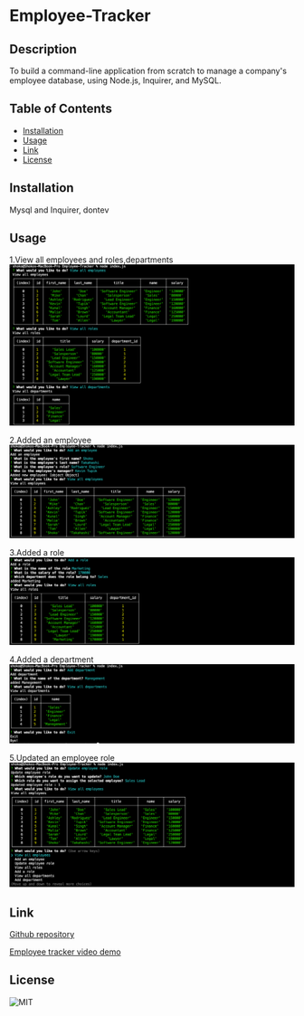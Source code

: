 # Employee-Tracker
## Description
To build a command-line application from scratch to manage a company's employee database, using Node.js, Inquirer, and MySQL.

## Table of Contents
* [Installation](#installation)
* [Usage](#usage)
* [Link](#link)
* [License](#license)

## Installation
Mysql and Inquirer, dontev

## Usage
1.View all employees and roles,departments
<img alt src="./assets/view all.png" />

2.Added an employee
<img alt src="./assets/add-employee.png" />

3.Added a role
<img alt src="./assets/add-role.png" />

4.Added a department
<img alt src="./assets/add-department.png" />

5.Updated an employee role
<img alt src="./assets/update-employee-role.png" />


## Link
[Github repository](https://github.com/Shok1to/Note-Taker)

[Employee tracker video demo](https://drive.google.com/file/d/19ZzsULObB6_Xu2BvuyIwIo8zRsbLjMXR/view)

## License
![MIT](https://img.shields.io/badge/license-MIT-lightgrey.png)


